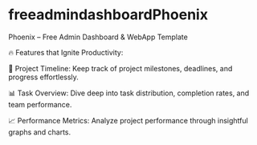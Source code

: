 # freeadmindashboardPhoenix
Phoenix – Free Admin Dashboard &amp; WebApp Template<br>


🔥 Features that Ignite Productivity:

📅 Project Timeline: Keep track of project milestones, deadlines, and progress effortlessly.

📊 Task Overview: Dive deep into task distribution, completion rates, and team performance.

📈 Performance Metrics: Analyze project performance through insightful graphs and charts.
